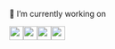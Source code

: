 
🔭 I’m currently working on <br>
<div class="my-workings" style="display:flex;">
    <a href="https://html.com/" target="_blank"><img src="https://icons-for-free.com/iconfiles/png/512/icon++html+icon-1320194800994962643.png" width="25" height="25"></a>
    <a href="https://www.w3.org/Style/CSS/Overview.en.html" target="_blank"><img src="https://cdn.pixabay.com/photo/2017/08/05/11/16/logo-2582747_960_720.png" width="25" height="25"></a>
    <a href="https://www.djangoproject.com/" target="_blank"><img src="https://www.vhv.rs/dpng/d/208-2081416_django-development-png-transparent-django-logo-png-download.png" width="25" height="25"></a>
    <a href="https://www.javascript.com/" target="_blank"><img src="https://www.freepnglogos.com/uploads/javascript-png/javascript-vector-logo-yellow-png-transparent-javascript-vector-12.png" width="25" height="25"></a>
</div>
